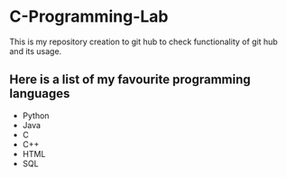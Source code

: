 # C-Programming-Lab
This is my repository creation to git hub to check functionality of git hub and its usage.
## Here is a list of my favourite programming languages
* Python
* Java
* C 
* C++
* HTML
* SQL
